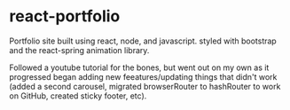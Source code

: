 # react-portfolio

Portfolio site built using react, node, and javascript. styled with bootstrap and the react-spring animation library.

Followed a youtube tutorial for the bones, but went out on my own as it progressed began adding new feeatures/updating things that didn't work (added a second carousel, migrated browserRouter to hashRouter to work on GitHub, created sticky footer, etc).
